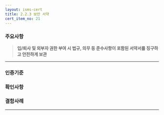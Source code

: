 ```yaml
---
layout: isms-cert
title: 2.2.3 보안 서약
cert_item_no: 21
---
```



### 주요사항  
> **입/퇴사 및 외부자 권한 부여 시 법규, 의무 등 준수사항이 포함된 서약서를 징구하고 안전하게 보관**

---  

### 인증기준


### 확인사항


### 결함사례


---


